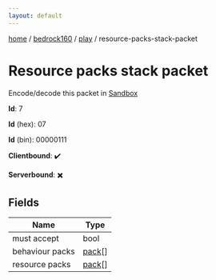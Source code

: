 ```yaml
---
layout: default
---
```


[home](/)  /  [bedrock160](/protocol/bedrock160)  /  [play](/protocol/bedrock160/play)  /  resource-packs-stack-packet

# Resource packs stack packet

Encode/decode this packet in [Sandbox](../../../sandbox/bedrock160#play.resource_packs_stack_packet)

**Id**: 7

**Id** (hex): 07

**Id** (bin): 00000111

**Clientbound**: ✔️

**Serverbound**: ✖️

## Fields

Name | Type
---|---
must accept | bool
behaviour packs | [pack](/protocol/bedrock160/types/pack)[]
resource packs | [pack](/protocol/bedrock160/types/pack)[]
